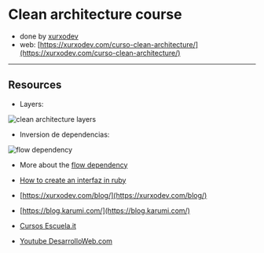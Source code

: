 # Clean architecture course

- done by [xurxodev](https://twitter.com/xurxodev)
- web: [https://xurxodev.com/curso-clean-architecture/](https://xurxodev.com/curso-clean-architecture/)


----

## Resources

- Layers:

![clean architecture layers](https://github.com/jchuerva/clean_architecture_course/assets/5942864/bbcbcee3-59ae-415a-bf18-d490f0aa0b79)



- Inversion de dependencias:

![flow dependency](https://github.com/jchuerva/clean_architecture_course/assets/5942864/cd803fd6-a99d-41e6-a7a1-67383f0d3c6e)
- More about the [flow dependency](https://proandroiddev.com/clean-architecture-data-flow-dependency-rule-615ffdd79e29)

- [How to create an interfaz in ruby](https://otroespacioblog.wordpress.com/2018/06/24/sobre-las-interfaces-en-ruby/)
- [https://xurxodev.com/blog/](https://xurxodev.com/blog/)
- [https://blog.karumi.com/](https://blog.karumi.com/)
- [Cursos Escuela.it](https://escuela.it/cursos)
- [Youtube DesarrolloWeb.com](https://www.youtube.com/@deswebcom/videos)



